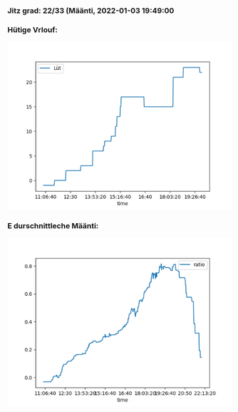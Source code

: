 ### Jitz grad: 22/33 (Määnti, 2022-01-03 19:49:00

### Hütige Vrlouf:
![Graph](Today.png)

### E durschnittleche Määnti:
![Graph](Määnti.png)
